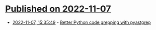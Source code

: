 # [Published on 2022-11-07](index.md)

* [2022-11-07, 15:35:49](https://lobste.rs/s/q837n4/better_python_code_grepping_with) - [Better Python code grepping with pyastgrep](https://lukeplant.me.uk/blog/posts/grep-python-syntax-using-ast-pyastgrep/)
